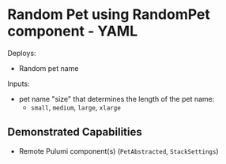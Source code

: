 # Random Pet using RandomPet component - YAML

Deploys:
- Random pet name

Inputs:
- pet name "size" that determines the length of the pet name:
  - `small`, `medium`, `large`, `xlarge`

## Demonstrated Capabilities
- Remote Pulumi component(s) (`PetAbstracted`, `StackSettings`)
